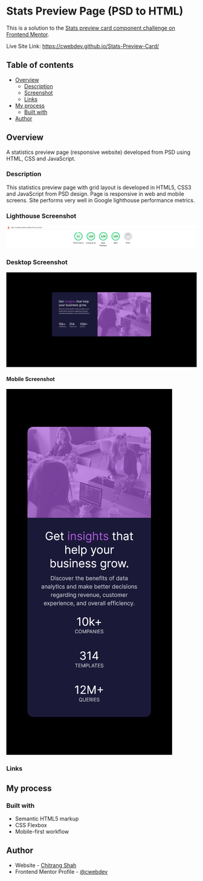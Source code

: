 # Stats Preview Page (PSD to HTML)

This is a solution to the [Stats preview card component challenge on Frontend Mentor](https://www.frontendmentor.io/challenges/stats-preview-card-component-8JqbgoU62).

Live Site Link: https://cwebdev.github.io/Stats-Preview-Card/

## Table of contents

- [Overview](#overview)
  - [Description](#description)
  - [Screenshot](#screenshot)
  - [Links](#links)
- [My process](#my-process)
  - [Built with](#built-with)  
- [Author](#author)

## Overview

A statistics preview page (responsive website) developed from PSD using HTML, CSS and JavaScript.

### Description

This statistics preview page with grid layout is developed in HTML5, CSS3 and JavaScript from PSD design. Page is responsive in web and mobile screens. Site performs very well in Google lighthouse performance metrics.

### Lighthouse Screenshot

![](./Lighthouse_Screenshot.jpg)

### Desktop Screenshot

![](./Desktop_Screenshot.png)

#### Mobile Screenshot

![](./Mobile_Screenshot.png)

### Links


## My process

### Built with

- Semantic HTML5 markup
- CSS Flexbox
- Mobile-first workflow

## Author

- Website - [Chitrang Shah](https://chitrang.webflow.io/)
- Frontend Mentor Profile - [@cwebdev](https://www.frontendmentor.io/profile/cwebdev)